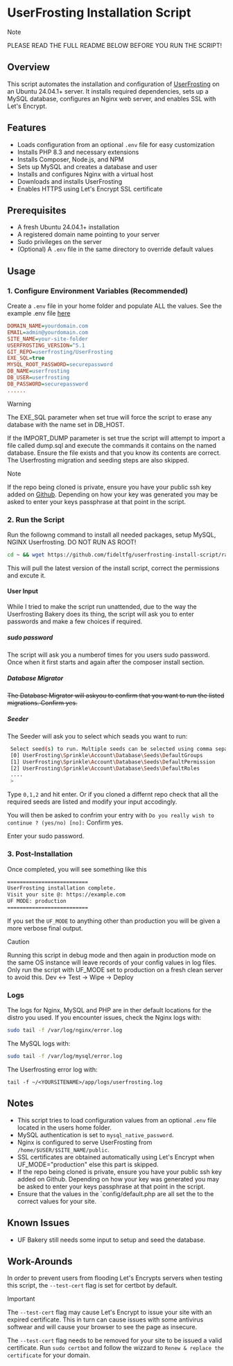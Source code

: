 # UserFrosting Installation Script

> [!NOTE]
> PLEASE READ THE FULL README BELOW BEFORE YOU RUN THE SCRIPT!

## Overview
This script automates the installation and configuration of [UserFrosting](https://www.userfrosting.com/) on an Ubuntu 24.04.1+ server. It installs required dependencies, sets up a MySQL database, configures an Nginx web server, and enables SSL with Let's Encrypt.

## Features
- Loads configuration from an optional `.env` file for easy customization
- Installs PHP 8.3 and necessary extensions
- Installs Composer, Node.js, and NPM
- Sets up MySQL and creates a database and user
- Installs and configures Nginx with a virtual host
- Downloads and installs UserFrosting
- Enables HTTPS using Let's Encrypt SSL certificate

## Prerequisites
- A fresh Ubuntu 24.04.1+ installation
- A registered domain name pointing to your server
- Sudo privileges on the server
- (Optional) A `.env` file in the same directory to override default values

## Usage
### 1. Configure Environment Variables (Recommended)
Create a `.env` file in your home folder and populate ALL the values. See the example .env file [here](https://github.com/fideltfg/userfrostinginstallscript/blob/main/.env_example)
```ini
DOMAIN_NAME=yourdomain.com
EMAIL=admin@yourdomain.com
SITE_NAME=your-site-folder
USERFROSTING_VERSION=^5.1
GIT_REPO=userfrosting/UserFrosting
EXE_SQL=true
MYSQL_ROOT_PASSWORD=securepassword
DB_NAME=userfrosting
DB_USER=userfrosting
DB_PASSWORD=securepassword
......
```


> [!WARNING]
> The EXE_SQL parameter when set true will force the script to erase any database with the name set in DB_HOST.
>
> If the IMPORT_DUMP parameter is set true the script will attempt to import a file called dump.sql and execute the commands it contains on the named database. Ensure the file exists and that you know its contents are correct. The Userfrosting migration and seeding steps are also skipped.

> [!NOTE]
> If the repo being cloned is private, ensure you have your public ssh key added on [Github](https://docs.github.com/en/authentication/connecting-to-github-with-ssh). Depending on how your key was generated you may be asked to enter your keys passphrase at that point in the script.


### 2. Run the Script
Run the followng command to install all needed packages, setup MySQL, NGINX Userfrosting. DO NOT RUN AS ROOT!
```bash
cd ~ && wget https://github.com/fideltfg/userfrosting-install-script/raw/refs/heads/main/UserfrostingInstallScript.sh -O UserfrostingInstallScript.sh && chmod +x UserfrostingInstallScript.sh && ./UserfrostingInstallScript.sh
```
This will pull the latest version of the install script, correct the permissions and excute it. 

#### User Input
While I tried to make the script run unattended, due to the way the Userfrosting Bakery does its thing, the script will ask you to enter passwords and make a few choices if required.

##### sudo password
The script will ask you a numberof times for you users sudo password. Once when it first starts and again after the composer install section.

##### Database Migrator
~~The Database Migrator will askyou to confirm that you want to run the listed migrations. Confirm yes.~~

##### Seeder
The Seeder will ask you to select which seads you want to run:
 
```bash
 Select seed(s) to run. Multiple seeds can be selected using comma separated values:
 [0] UserFrosting\Sprinkle\Account\Database\Seeds\DefaultGroups
 [1] UserFrosting\Sprinkle\Account\Database\Seeds\DefaultPermission
 [2] UserFrosting\Sprinkle\Account\Database\Seeds\DefaultRoles
 ....
 >
```
Type `0,1,2` and hit enter. Or if you cloned a differnt repo check that all the required seeds are listed and modify your input accodingly.

You will then be asked to confrim your entry with `Do you really wish to continue ? (yes/no) [no]:` Confirm yes.

Enter your sudo password.

### 3. Post-Installation
Once completed, you will see something like this 
```bash
==========================
UserFrosting installation complete.
Visit your site @: https://example.com
UF MODE: production
==========================
```

If you set the `UF_MODE` to anything other than production you will be given a more verbose final output.

> [!CAUTION]
> Running this script in debug mode and then again in production mode on the same OS instance will leave records of your config values in log files.
> Only run the script with UF_MODE set to production on a fresh clean server to avoid this. Dev &harr; Test &rarr; Wipe &rarr; Deploy

### Logs
The logs for Nginx, MySQL and PHP are in ther default locations for the distro you used.
If you encounter issues, check the Nginx logs with:
```bash
sudo tail -f /var/log/nginx/error.log
```
The MySQL logs with:
```bash
sudo tail -f /var/log/mysql/error.log
```
The  Userfrosting error log with:
```
tail -f ~/<YOURSITENAME>/app/logs/userfrosting.log
```

## Notes
- This script tries to load configuration values from an optional `.env` file located in the users home folder.
- MySQL authentication is set to `mysql_native_password`.
- Nginx is configured to serve UserFrosting from `/home/$USER/$SITE_NAME/public`.
- SSL certificates are obtained automatically using Let's Encrypt when UF_MODE="production" else this part is skipped.
- If the repo being cloned is private, ensure you have your public ssh key added on Github. Depending on how your key was generated you may be asked to enter your keys passphrase at that point in the script.
- Ensure that the values in the `config/default.php are all set the to the correct values for your site.

## Known Issues
- UF Bakery still needs some input to setup and seed the database.

## Work-Arounds
In order to prevent users from flooding Let's Encrypts servers when testing this script, the `--test-cert` flag is set for certbot by default. 

> [!IMPORTANT]  
> The `--test-cert` flag may cause Let's Encrypt to issue your site with an expired certificate. This in turn can cause issues with some antivirus softwear and will cause your browser to see the page as insecure.

The `--test-cert` flag needs to be removed for your site to be issued a valid certificate. Run `sudo certbot` and follow the wizzard to `Renew & replace the certificate` for your domain.  
